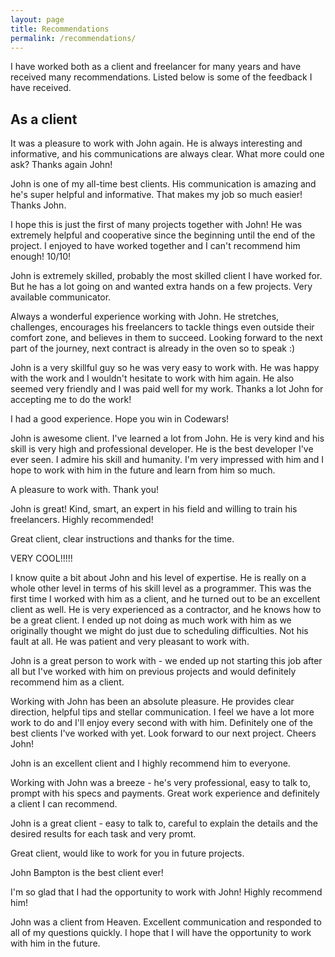 ```yaml
---
layout: page
title: Recommendations
permalink: /recommendations/
---
```


I have worked both as a client and freelancer for many years and have received many recommendations.
Listed below is some of the feedback I have received.

## As a client

It was a pleasure to work with John again. He is always interesting and informative, and his communications are always clear. What more could one ask? Thanks again John!

John is one of my all-time best clients. His communication is amazing and he's super helpful and informative. That makes my job so much easier! Thanks John.

I hope this is just the first of many projects together with John! He was extremely helpful and cooperative since the beginning until the end of the project. I enjoyed to have worked together and I can't recommend him enough! 10/10!

John is extremely skilled, probably the most skilled client I have worked for. But he has a lot going on and wanted extra hands on a few projects. Very available communicator.

Always a wonderful experience working with John. He stretches, challenges, encourages his freelancers to tackle things even outside their comfort zone, and believes in them to succeed. Looking forward to the next part of the journey, next contract is already in the oven so to speak :)

John is a very skillful guy so he was very easy to work with. He was happy with the work and I wouldn't hesitate to work with him again. He also seemed very friendly and I was paid well for my work. Thanks a lot John for accepting me to do the work!

I had a good experience. Hope you win in Codewars!

John is awesome client. I've learned a lot from John. He is very kind and his skill is very high and professional developer. He is the best developer I've ever seen. I admire his skill and humanity. I'm very impressed with him and I hope to work with him in the future and learn from him so much.

A pleasure to work with. Thank you!

John is great! Kind, smart, an expert in his field and willing to train his freelancers. Highly recommended!

Great client, clear instructions and thanks for the time.

VERY COOL!!!!!

I know quite a bit about John and his level of expertise. He is really on a whole other level in terms of his skill level as a programmer. This was the first time I worked with him as a client, and he turned out to be an excellent client as well. He is very experienced as a contractor, and he knows how to be a great client. I ended up not doing as much work with him as we originally thought we might do just due to scheduling difficulties. Not his fault at all. He was patient and very pleasant to work with.

John is a great person to work with - we ended up not starting this job after all but I've worked with him on previous projects and would definitely recommend him as a client.

Working with John has been an absolute pleasure. He provides clear direction, helpful tips and stellar communication. I feel we have a lot more work to do and I'll enjoy every second with with him. Definitely one of the best clients I've worked with yet. Look forward to our next project. Cheers John!

John is an excellent client and I highly recommend him to everyone.

Working with John was a breeze - he's very professional, easy to talk tо, prompt with his specs and payments. Great work experience and definitely a client I can recommend.

John is a great client - easy to talk to, careful to explain the details and the desired results for each task and very promt.

Great client, would like to work for you in future projects.

John Bampton is the best client ever!

I'm so glad that I had the opportunity to work with John! Highly recommend him!

John was a client from Heaven. Excellent communication and responded to all of my questions quickly. I hope that I will have the opportunity to work with him in the future.






